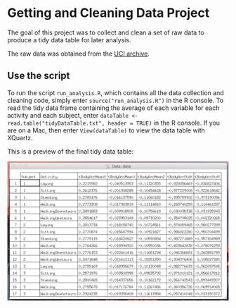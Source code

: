 # Getting and Cleaning Data Project
The goal of this project was to collect and clean a set of raw data to produce a tidy data table for later analysis. 

The raw data was obtained from the [UCI archive](https://archive.ics.uci.edu/ml/datasets/Human+Activity+Recognition+Using+Smartphones).

## Use the script
To run the script `run_analysis.R`, which contains all the data collection and cleaning code, simply enter `source("run_analysis.R")` in the R console. To read the tidy data frame containing the average of each variable for each activity and each subject, enter `dataTable <- read.table("tidyDataTable.txt", header = TRUE)` in the R console. If you are on a Mac, then enter `View(dataTable)` to view the data table with XQuartz.

This is a preview of the final tidy data table:

![Alt text](/img.png?raw=true "Optional Title")